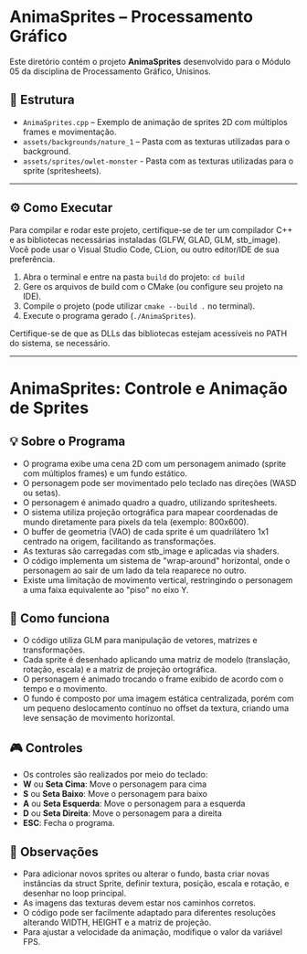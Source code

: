 # AnimaSprites – Processamento Gráfico

Este diretório contém o projeto **AnimaSprites** desenvolvido para o Módulo 05 da disciplina de Processamento Gráfico, Unisinos.


## 📁 Estrutura

- `AnimaSprites.cpp` – Exemplo de animação de sprites 2D com múltiplos frames e movimentação.
- `assets/backgrounds/nature_1` – Pasta com as texturas utilizadas para o background.
- `assets/sprites/owlet-monster` - Pasta com as texturas utilizadas para o sprite (spritesheets).

______________________________________________

## ⚙️ Como Executar

Para compilar e rodar este projeto, certifique-se de ter um compilador C++ e as bibliotecas necessárias instaladas (GLFW, GLAD, GLM, stb_image). Você pode usar o Visual Studio Code, CLion, ou outro editor/IDE de sua preferência.

1. Abra o terminal e entre na pasta `build` do projeto: `cd build`
2. Gere os arquivos de build com o CMake (ou configure seu projeto na IDE).
3. Compile o projeto (pode utilizar `cmake --build .` no terminal).
4. Execute o programa gerado (`./AnimaSprites`).

Certifique-se de que as DLLs das bibliotecas estejam acessíveis no PATH do sistema, se necessário.

______________________________________________

# AnimaSprites: Controle e Animação de Sprites

## 💡 Sobre o Programa

- O programa exibe uma cena 2D com um personagem animado (sprite com múltiplos frames) e um fundo estático.
- O personagem pode ser movimentado pelo teclado nas direções (WASD ou setas).
- O personagem é animado quadro a quadro, utilizando spritesheets.
- O sistema utiliza projeção ortográfica para mapear coordenadas de mundo diretamente para pixels da tela (exemplo: 800x600).
- O buffer de geometria (VAO) de cada sprite é um quadrilátero 1x1 centrado na origem, facilitando as transformações.
- As texturas são carregadas com stb_image e aplicadas via shaders.
- O código implementa um sistema de "wrap-around" horizontal, onde o personagem ao sair de um lado da tela reaparece no outro.
- Existe uma limitação de movimento vertical, restringindo o personagem a uma faixa equivalente ao "piso" no eixo Y.

## 🚀 Como funciona

- O código utiliza GLM para manipulação de vetores, matrizes e transformações.
- Cada sprite é desenhado aplicando uma matriz de modelo (translação, rotação, escala) e a matriz de projeção ortográfica.
- O personagem é animado trocando o frame exibido de acordo com o tempo e o movimento.
- O fundo é composto por uma imagem estática centralizada, porém com um pequeno deslocamento contínuo no offset da textura, criando uma leve sensação de movimento horizontal.

## 🎮 Controles
- Os controles são realizados por meio do teclado:
- **W** ou **Seta Cima**: Move o personagem para cima
- **S** ou **Seta Baixo**: Move o personagem para baixo
- **A** ou **Seta Esquerda**: Move o personagem para a esquerda
- **D** ou **Seta Direita**: Move o personagem para a direita
- **ESC**: Fecha o programa.


## 📌 Observações

- Para adicionar novos sprites ou alterar o fundo, basta criar novas instâncias da struct Sprite, definir textura, posição, escala e rotação, e desenhar no loop principal.
- As imagens das texturas devem estar nos caminhos corretos.
- O código pode ser facilmente adaptado para diferentes resoluções alterando WIDTH, HEIGHT e a matriz de projeção.
- Para ajustar a velocidade da animação, modifique o valor da variável FPS.
